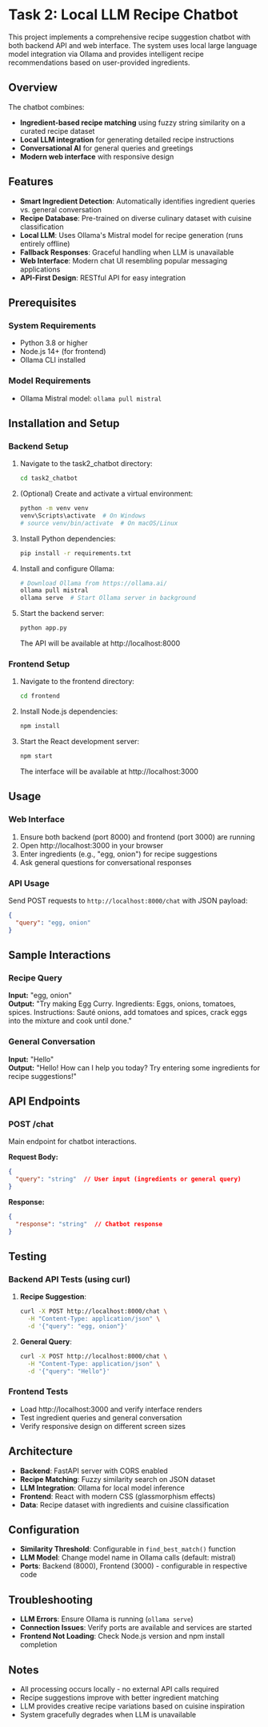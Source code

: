 # Task 2: Local LLM Recipe Chatbot

This project implements a comprehensive recipe suggestion chatbot with both backend API and web interface. The system uses local large language model integration via Ollama and provides intelligent recipe recommendations based on user-provided ingredients.

## Overview

The chatbot combines:
- **Ingredient-based recipe matching** using fuzzy string similarity on a curated recipe dataset
- **Local LLM integration** for generating detailed recipe instructions
- **Conversational AI** for general queries and greetings
- **Modern web interface** with responsive design

## Features

- **Smart Ingredient Detection**: Automatically identifies ingredient queries vs. general conversation
- **Recipe Database**: Pre-trained on diverse culinary dataset with cuisine classification
- **Local LLM**: Uses Ollama's Mistral model for recipe generation (runs entirely offline)
- **Fallback Responses**: Graceful handling when LLM is unavailable
- **Web Interface**: Modern chat UI resembling popular messaging applications
- **API-First Design**: RESTful API for easy integration

## Prerequisites

### System Requirements
- Python 3.8 or higher
- Node.js 14+ (for frontend)
- Ollama CLI installed

### Model Requirements
- Ollama Mistral model: `ollama pull mistral`

## Installation and Setup

### Backend Setup

1. Navigate to the task2_chatbot directory:
   ```bash
   cd task2_chatbot
   ```

2. (Optional) Create and activate a virtual environment:
   ```bash
   python -m venv venv
   venv\Scripts\activate  # On Windows
   # source venv/bin/activate  # On macOS/Linux
   ```

3. Install Python dependencies:
   ```bash
   pip install -r requirements.txt
   ```

4. Install and configure Ollama:
   ```bash
   # Download Ollama from https://ollama.ai/
   ollama pull mistral
   ollama serve  # Start Ollama server in background
   ```

5. Start the backend server:
   ```bash
   python app.py
   ```
   The API will be available at http://localhost:8000

### Frontend Setup

1. Navigate to the frontend directory:
   ```bash
   cd frontend
   ```

2. Install Node.js dependencies:
   ```bash
   npm install
   ```

3. Start the React development server:
   ```bash
   npm start
   ```
   The interface will be available at http://localhost:3000

## Usage

### Web Interface
1. Ensure both backend (port 8000) and frontend (port 3000) are running
2. Open http://localhost:3000 in your browser
3. Enter ingredients (e.g., "egg, onion") for recipe suggestions
4. Ask general questions for conversational responses

### API Usage
Send POST requests to `http://localhost:8000/chat` with JSON payload:
```json
{
  "query": "egg, onion"
}
```

## Sample Interactions

### Recipe Query
**Input:** "egg, onion"  
**Output:** "Try making Egg Curry. Ingredients: Eggs, onions, tomatoes, spices. Instructions: Sauté onions, add tomatoes and spices, crack eggs into the mixture and cook until done."

### General Conversation
**Input:** "Hello"  
**Output:** "Hello! How can I help you today? Try entering some ingredients for recipe suggestions!"

## API Endpoints

### POST /chat
Main endpoint for chatbot interactions.

**Request Body:**
```json
{
  "query": "string"  // User input (ingredients or general query)
}
```

**Response:**
```json
{
  "response": "string"  // Chatbot response
}
```

## Testing

### Backend API Tests (using curl)

1. **Recipe Suggestion**:
   ```bash
   curl -X POST http://localhost:8000/chat \
     -H "Content-Type: application/json" \
     -d '{"query": "egg, onion"}'
   ```

2. **General Query**:
   ```bash
   curl -X POST http://localhost:8000/chat \
     -H "Content-Type: application/json" \
     -d '{"query": "Hello"}'
   ```

### Frontend Tests
- Load http://localhost:3000 and verify interface renders
- Test ingredient queries and general conversation
- Verify responsive design on different screen sizes

## Architecture

- **Backend**: FastAPI server with CORS enabled
- **Recipe Matching**: Fuzzy similarity search on JSON dataset
- **LLM Integration**: Ollama for local model inference
- **Frontend**: React with modern CSS (glassmorphism effects)
- **Data**: Recipe dataset with ingredients and cuisine classification

## Configuration

- **Similarity Threshold**: Configurable in `find_best_match()` function
- **LLM Model**: Change model name in Ollama calls (default: mistral)
- **Ports**: Backend (8000), Frontend (3000) - configurable in respective code

## Troubleshooting

- **LLM Errors**: Ensure Ollama is running (`ollama serve`)
- **Connection Issues**: Verify ports are available and services are started
- **Frontend Not Loading**: Check Node.js version and npm install completion

## Notes

- All processing occurs locally - no external API calls required
- Recipe suggestions improve with better ingredient matching
- LLM provides creative recipe variations based on cuisine inspiration
- System gracefully degrades when LLM is unavailable
